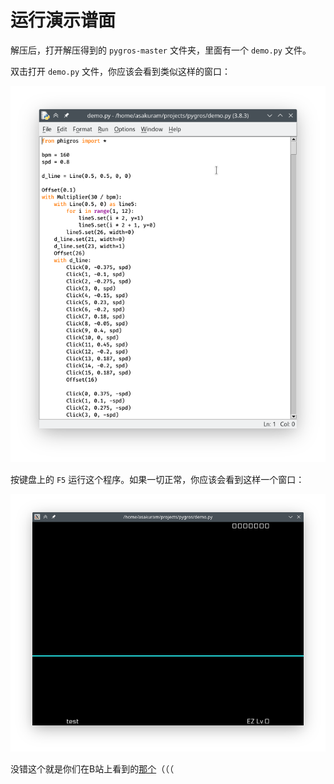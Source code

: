 # 运行演示谱面

解压后，打开解压得到的 `pygros-master` 文件夹，里面有一个 `demo.py` 文件。

双击打开 `demo.py` 文件，你应该会看到类似这样的窗口：

![Screenshot_20200606_154108](../../assets/Screenshot_20200606_154108.png)

按键盘上的 `F5` 运行这个程序。如果一切正常，你应该会看到这样一个窗口：

![Screenshot_20200606_154546](../../assets/Screenshot_20200606_154546.png)

没错这个就是你们在B站上看到的[那个](https://www.bilibili.com/video/bv1zK4y1t7Wi)（（（